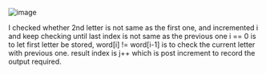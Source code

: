 ![image](https://github.com/user-attachments/assets/d17b3e00-e160-404d-bace-6364f4ff5cfe)

I checked whether 2nd letter is not same as the first one, and incremented i and keep checking until last index is not same as the previous one
i == 0 is to let first letter be stored,
word[i] != word[i-1] is to check the current letter with previous one.
result index is j++ which is post increment to record the output required.

